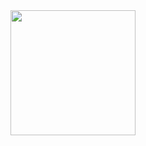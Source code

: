 <!---
- 👋 Hi, I’m @ricardobr3no<br>
- 👀 I’m interested in backend and game develop<br>
- 🌱 I’m currently learning Game develop in Godot<br>
--->
<a href="https://github.com/ricardobr3no">
  <img height=200 align="center" src="https://github-readme-stats.vercel.app/api/top-langs?username=ricardobr3no&layout=compact&langs_count=8&card_width=420" />
</a>

<!---
ricardobr3no/ricardobr3no is a ✨ special ✨ repository because its `README.md` (this file) appears on your GitHub profile.
You can click the Preview link to take a look at your changes.
--->

